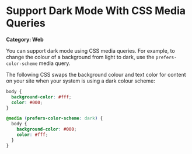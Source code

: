 # Support Dark Mode With CSS Media Queries

__Category: Web__

You can support dark mode using CSS media queries. For example, to change the colour of a background from light to dark, use the `prefers-color-scheme` media query. 

The following CSS swaps the background colour and text color for content on your site when your system is using a dark colour scheme:

```css
body {
  background-color: #fff;
  color: #000;
}

@media (prefers-color-scheme: dark) {
  body {
    background-color: #000;
    color: #fff;
  }
}
```

